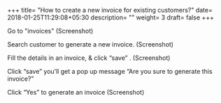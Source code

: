 +++
title= "How to create a new invoice for existing customers?"
date= 2018-01-25T11:29:08+05:30
description= ""
weight= 3
draft= false
+++


Go to "invoices" 
        (Screenshot)

Search customer to generate a new invoice.
        (Screenshot)

Fill the details in an invoice,  & click “save” .
        (Screenshot)

Click “save” you’ll get a pop up message “Are you sure to generate this invoice?” 

Click “Yes” to generate an invoice
        (Screenshot)

